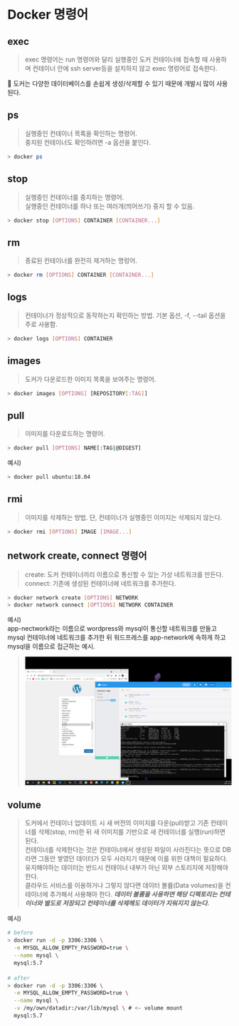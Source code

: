 # Docker 명령어
## exec
> exec 명령어는 run 명령어와 달리 실행중인 도커 컨테이너에 접속할 때 사용하며 컨테이너 안에 ssh server등을 설치하지 않고 exec 명렁어로 접속한다.

👀 도커는 다양한 데이터베이스를 손쉽게 생성/삭제할 수 있기 때문에 개발시 많이 사용된다.

## ps
> 실행중인 컨테이너 목록을 확인하는 명령어.  
> 중지된 컨테이너도 확인하려면 -a 옵션을 붙인다.
```bash 
> docker ps
```

## stop
> 실행중인 컨테이너를 중지하는 명령어.   
> 실행중인 컨테이너를 하나 또는 여러개(띄어쓰기) 중지 할 수 있음.
```bash
> docker stop [OPTIONS] CONTAINER [CONTAINER...]
```

## rm
> 종료된 컨테이너를 완전히 제거하는 명렁어.
```bash
> docker rm [OPTIONS] CONTAINER [CONTAINER...]
```

## logs
> 컨테이너가 정상적으로 동작하는지 확인하는 방법.
> 기본 옵션, -f, --tail 옵션을 주로 사용함.
```bash
> docker logs [OPTIONS] CONTAINER
```

## images
> 도커가 다운로드한 이미지 목록을 보여주는 명령어.
```bash
> docker images [OPTIONS] [REPOSITORY[:TAG]]
```

## pull
> 이미지를 다운로드하는 명령어.
```bash
> docker pull [OPTIONS] NAME[:TAG|@DIGEST]
```
예시)
```bash
> docker pull ubuntu:18.04
```

## rmi
> 이미지를 삭제하는 방법. 단, 컨테이너가 실행중인 이미지는 삭제되지 않는다.
```bash
> docker rmi [OPTIONS] IMAGE [IMAGE...]
```

## network create, connect 명령어
> create: 도커 컨테이너끼리 이름으로 통신할 수 있는 가상 네트워크를 만든다.  
> connect: 기존에 생성된 컨테이너에 네트워크를 추가한다.
```bash
> docker network create [OPTIONS] NETWORK
> docker network connect [OPTIONS] NETWORK CONTAINER
```
예시)   
app-nectwork라는 이름으로 wordpress와 mysql이 통신할 네트워크를 만들고 mysql 컨테이너에 네트워크를 추가한 뒤 워드프레스를 app-network에 속하게 하고 mysql을 이름으로 접근하는 예시.
> <img src="./images/network.png">

## volume
> 도커에서 컨테이너 업데이트 시 새 버전의 이미지를 다운(pull)받고 기존 컨테이너를 삭제(stop, rm)한 뒤 새 이미지를 기반으로 새 컨테이너를 실행(run)하면 된다.     
> 컨테이너를 삭제한다는 것은 컨테이너에서 생성된 파일이 사라진다는 뜻으로 DB라면 그동안 쌓였던 데이터가 모두 사라지기 때문에 이를 위한 대책이 필요하다.  
> 유지해야하는 데이터는 반드시 컨테이너 내부가 아닌 외부 스토리지에 저장해야 한다.   
> 클라우드 서비스를 이용하거나 그렇지 않다면 데이터 볼륨(Data volumes)을 컨테이너에 추가해서 사용해아 한다. **_데이터 볼륨을 사용하면 해당 디렉토리는 컨테이너와 별도로 저장되고 컨테이너를 삭제해도 데이터가 지워지지 않는다._**

예시)
```bash
# before
> docker run -d -p 3306:3306 \
  -e MYSQL_ALLOW_EMPTY_PASSWORD=true \
  --name mysql \
  mysql:5.7

# after
> docker run -d -p 3306:3306 \
  -e MYSQL_ALLOW_EMPTY_PASSWORD=true \
  --name mysql \
  -v /my/own/datadir:/var/lib/mysql \ # <- volume mount
  mysql:5.7
```